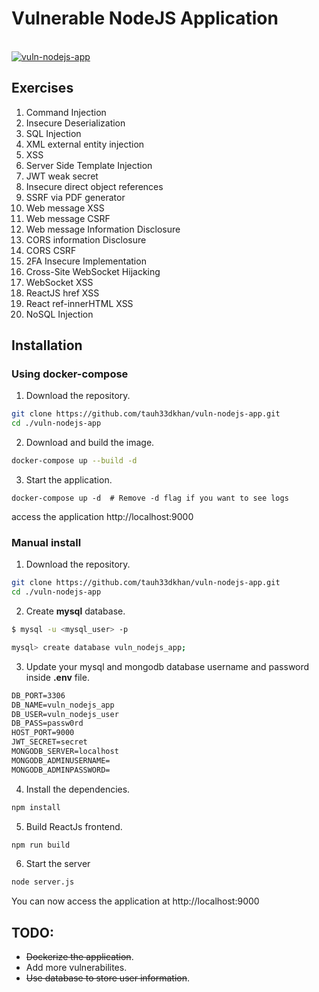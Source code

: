 # Vulnerable NodeJS Application
<br>
<a href="https://github.com/tauh33dkhan/vuln-nodejs-app/blob/master/vuln-nodejs-app.png?raw=true"><img src="https://github.com/tauh33dkhan/vuln-nodejs-app/blob/master/vuln-nodejs-app.png?raw=true" alt="vuln-nodejs-app" border="0">
<br>
</a>

## Exercises

1. Command Injection
2. Insecure Deserialization
3. SQL Injection
4. XML external entity injection
5. XSS
6. Server Side Template Injection
7. JWT weak secret
8. Insecure direct object references
9. SSRF via PDF generator
10. Web message XSS
11. Web message CSRF
12. Web message Information Disclosure
13. CORS information Disclosure
14. CORS CSRF
15. 2FA Insecure Implementation
16. Cross-Site WebSocket Hijacking
17. WebSocket XSS
18. ReactJS href XSS
19. React ref-innerHTML XSS
20. NoSQL Injection

## Installation

### Using docker-compose 

1. Download the repository.

```bash
git clone https://github.com/tauh33dkhan/vuln-nodejs-app.git
cd ./vuln-nodejs-app
```
2. Download and build the image.

```bash
docker-compose up --build -d
```

3. Start the application.
```
docker-compose up -d  # Remove -d flag if you want to see logs
```
access the application http://localhost:9000

### Manual install

1. Download the repository.

```bash
git clone https://github.com/tauh33dkhan/vuln-nodejs-app.git
cd ./vuln-nodejs-app
```

2. Create **mysql** database.

```bash
$ mysql -u <mysql_user> -p

mysql> create database vuln_nodejs_app;

```

3. Update your mysql and mongodb database username and password inside **.env** file.

```html
DB_PORT=3306
DB_NAME=vuln_nodejs_app
DB_USER=vuln_nodejs_user
DB_PASS=passw0rd
HOST_PORT=9000
JWT_SECRET=secret
MONGODB_SERVER=localhost
MONGODB_ADMINUSERNAME=
MONGODB_ADMINPASSWORD=
```


4. Install the dependencies.

```bash
npm install
```

5. Build ReactJs frontend.

```bash
npm run build
```

6. Start the server

```bash
node server.js
```
You can now access the application at http://localhost:9000

## TODO:

* <s>Dockerize the application</s>.
* Add more vulnerabilites.
* <s>Use database to store user information</s>.

